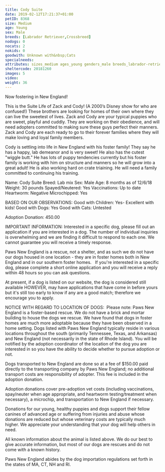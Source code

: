 ```yaml
---
title: Cody Suite
date: 2019-02-12T17:21:37+01:00
petID: 8368
size: Medium
age: Young
sex: Male
breeds: [Labrador Retriever,Crossbreed]
nodogs: 0
nocats: 2
nokids: 0
goodwith: Unknown with&nbsp;Cats
specialneeds: 
attributes: sizes_medium ages_young genders_male breeds_labrador-retriever breeds_crossbreed 
sheltercode: 20181260
images: 5
video: 
weight: 36
---
```


Now fostering in New England! 

This is the Suite Life of Zack and Cody! (A 2000&#8217;s Disney show for who are confused!) These brothers are looking for homes of their own where they can live the sweetest of lives. Zack and Cody are your typical puppies who are sweet, playful and cuddly. They are working on their obedience, and will need adopters committed to making sure these guys perfect their manners. Zack and Cody are each ready to go to their forever families where they will make loving and loyal family members. 

Cody is settling into life in New England with his foster family! They say he has a happy, lab demeanor and is very sweet! He also has the cutest "wiggle butt." He has lots of puppy tendencies currently but his foster family is working with him on structure and manners so he will grow into a great adult! He is also working hard on crate triaining. He will need a family committed to continuing his training. 


Name: Cody Suite
Breed: Lab mix
Sex: Male
Age: 8 months as of 12/6/18
Weight: 30 pounds 
Spayed/Neutered: Yes
Vaccinations: Up to date
Heartworm: Negative 
Microchipped: Yes

BASED ON OUR OBSERVATIONS: 
Good with Children: Yes- Excellent with kids! 
Good with Dogs: Yes
Good with Cats: Untested


Adoption Donation: 450.00



IMPORTANT INFORMATION:
Interested in a specific dog, please fill out an application if you are interested in a dog. The number of individual inquiries is overwhelming and we are finding it difficult to respond to each one. We cannot guarantee you will receive a timely response.

Paws New England is a rescue, not a shelter, and as such we do not have our dogs housed in one location - they are in foster homes both in New England and in our southern foster homes. &#160; If you're interested in a specific dog, please complete a short online application and you will receive a reply within 48 hours so you can ask questions.

At present, if a dog is listed on our website, the dog is considered still available HOWEVER, may have applications that have come in before yours but it's still too early to know if any are a good match; therefore we encourage you to apply.


NOTICE WITH REGARD TO LOCATION OF DOGS: &#160;Please note: Paws New England is a foster-based rescue. We do not have a brick and mortar building to house the dogs we rescue. We have found that dogs in foster homes are much more adoptable because they have been observed in a home setting. Dogs listed with Paws New England typically reside in various locations throughout the south (primarily Tennessee, Texas, and Arkansas) and New England (not necessarily in the state of Rhode Island). You will be notified by the adoption coordinator of the location of the dog you are interested in so you have the ability to decide whether to pursue adoption or not.

Dogs transported to New England are done so at a fee of $150.00 paid directly to the transporting company by Paws New England; no additional transport costs are responsibility of adopter. This fee is included in the adoption donation.

Adoption donations cover pre-adoption vet costs (including vaccinations, spay/neuter when age appropriate, and heartworm testing/treatment when necessary), a microchip, and transportation to New England if necessary.

Donations for our young, healthy puppies and dogs support their fellow canines of advanced age or suffering from injuries and abuse whose donations are reduced but whose veterinary costs are typically much higher. We appreciate your understanding that your dog will help others in need.

All known information about the animal is listed above. We do our best to give accurate information, but most of our dogs are rescues and do not come with a known history.

Paws New England abides by the dog importation regulations set forth in the states of MA, CT, NH and RI.